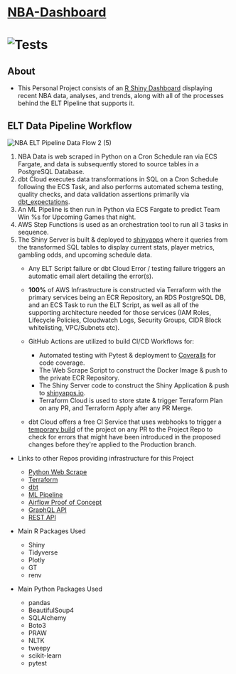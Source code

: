 # [NBA-Dashboard](https://jyablonski.shinyapps.io/nbadashboard)

# ![Tests](https://github.com/jyablonski/NBA-Dashboard/actions/workflows/deploy.yml/badge.svg)

## About
* This Personal Project consists of an [R Shiny Dashboard](https://jyablonski.shinyapps.io/nbadashboard) displaying recent NBA data, analyses, and trends, along with all of the processes behind the ELT Pipeline that supports it.

## ELT Data Pipeline Workflow

![NBA ELT Pipeline Data Flow 2 (5)](https://user-images.githubusercontent.com/16946556/169709299-6cbc6722-e15c-468a-8802-233ae46819f0.jpg)

1. NBA Data is web scraped in Python on a Cron Schedule ran via ECS Fargate, and data is subsequently stored to source tables in a PostgreSQL Database.
2. dbt Cloud executes data transformations in SQL on a Cron Schedule following the ECS Task, and also performs automated schema testing, quality checks, and data validation assertions primarily via [dbt_expectations](https://github.com/calogica/dbt-expectations).
3. An ML Pipeline is then run in Python via ECS Fargate to predict Team Win %s for Upcoming Games that night.
4. AWS Step Functions is used as an orchestration tool to run all 3 tasks in sequence.
5. The Shiny Server is built & deployed to [shinyapps](https://www.shinyapps.io) where it queries from the transformed SQL tables to display current stats, player metrics, gambling odds, and upcoming schedule data.
   * Any ELT Script failure or dbt Cloud Error / testing failure triggers an automatic email alert detailing the error(s).
   * **100%** of AWS Infrastructure is constructed via Terraform with the primary services being an ECR Repository, an RDS PostgreSQL DB, and an ECS Task to run the ELT Script, as well as all of the supporting architecture needed for those services (IAM Roles, Lifecycle Policies, Cloudwatch Logs, Security Groups, CIDR Block whitelisting, VPC/Subnets etc).
   * GitHub Actions are utilized to build CI/CD Workflows for:
     	*  Automated testing with Pytest & deployment to [Coveralls](https://coveralls.io/) for code coverage.
     	*  The Web Scrape Script to construct the Docker Image & push to the private ECR Repository.
     	*  The Shiny Server code to construct the Shiny Application & push to [shinyapps.io](https://www.shinyapps.io/).
     	*  Terraform Cloud is used to store state & trigger Terraform Plan on any PR, and Terraform Apply after any PR Merge.

    * dbt Cloud offers a free CI Service that uses webhooks to trigger a [temporary build](https://docs.getdbt.com/docs/dbt-cloud/using-dbt-cloud/cloud-enabling-continuous-integration) of the project on any PR to the Project Repo to check for errors that might have been introduced in the proposed changes before they're applied to the Production branch.

  
* Links to other Repos providing infrastructure for this Project

	* [Python Web Scrape](https://github.com/jyablonski/python_docker)
	* [Terraform](https://github.com/jyablonski/aws_terraform/)
	* [dbt](https://github.com/jyablonski/nba_elt_dbt)
	* [ML Pipeline](https://github.com/jyablonski/nba_elt_mlflow)
	* [Airflow Proof of Concept](https://github.com/jyablonski/nba_elt_airflow)
	* [GraphQL API](https://github.com/jyablonski/graphql_praq)
	* [REST API](https://github.com/jyablonski/nba_elt_rest_api)
  
* Main R Packages Used

	* Shiny
	* Tidyverse
	* Plotly
	* GT
	* renv

  
* Main Python Packages Used

	* pandas
	* BeautifulSoup4
	* SQLAlchemy
	* Boto3
	* PRAW
	* NLTK
	* tweepy
	* scikit-learn
	* pytest